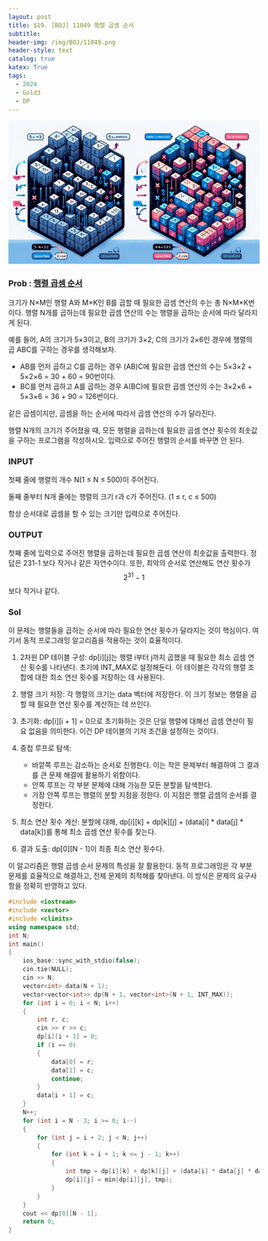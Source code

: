 ```yaml
---
layout: post
title: $19. [BOJ] 11049 행렬 곱셈 순서
subtitle: 
header-img: /img/BOJ/11049.png
header-style: text
catalog: true
katex: True
tags:
  - 2024
  - Gold3
  - DP
---
```


![Alt text](/img/BOJ/11049.png)


### Prob : [행렬 곱셈 순서](https://www.acmicpc.net/problem/11049)
크기가 N×M인 행렬 A와 M×K인 B를 곱할 때 필요한 곱셈 연산의 수는 총 N×M×K번이다. 행렬 N개를 곱하는데 필요한 곱셈 연산의 수는 행렬을 곱하는 순서에 따라 달라지게 된다.

예를 들어, A의 크기가 5×3이고, B의 크기가 3×2, C의 크기가 2×6인 경우에 행렬의 곱 ABC를 구하는 경우를 생각해보자.

* AB를 먼저 곱하고 C를 곱하는 경우 (AB)C에 필요한 곱셈 연산의 수는 5×3×2 + 5×2×6 = 30 + 60 = 90번이다.   
* BC를 먼저 곱하고 A를 곱하는 경우 A(BC)에 필요한 곱셈 연산의 수는 3×2×6 + 5×3×6 = 36 + 90 = 126번이다.

같은 곱셈이지만, 곱셈을 하는 순서에 따라서 곱셈 연산의 수가 달라진다.

행렬 N개의 크기가 주어졌을 때, 모든 행렬을 곱하는데 필요한 곱셈 연산 횟수의 최솟값을 구하는 프로그램을 작성하시오. 입력으로 주어진 행렬의 순서를 바꾸면 안 된다.



### INPUT
첫째 줄에 행렬의 개수 N(1 ≤ N ≤ 500)이 주어진다.

둘째 줄부터 N개 줄에는 행렬의 크기 r과 c가 주어진다. (1 ≤ r, c ≤ 500)

항상 순서대로 곱셈을 할 수 있는 크기만 입력으로 주어진다.


### OUTPUT
첫째 줄에 입력으로 주어진 행렬을 곱하는데 필요한 곱셈 연산의 최솟값을 출력한다. 정답은 231-1 보다 작거나 같은 자연수이다. 또한, 최악의 순서로 연산해도 연산 횟수가 $$2^{31}-1$$보다 작거나 같다.


### Sol

이 문제는 행렬들을 곱하는 순서에 따라 필요한 연산 횟수가 달라지는 것이 핵심이다. 여기서 동적 프로그래밍 알고리즘을 적용하는 것이 효율적이다.

1. 2차원 DP 테이블 구성: dp[i][j]는 행렬 i부터 j까지 곱했을 때 필요한 최소 곱셈 연산 횟수를 나타낸다. 초기에 INT_MAX로 설정해둔다. 이 테이블은 각각의 행렬 조합에 대한 최소 연산 횟수를 저장하는 데 사용된다.

2. 행렬 크기 저장: 각 행렬의 크기는 data 벡터에 저장한다. 이 크기 정보는 행렬을 곱할 때 필요한 연산 횟수를 계산하는 데 쓰인다.

3. 초기화: dp[i][i + 1] = 0으로 초기화하는 것은 단일 행렬에 대해선 곱셈 연산이 필요 없음을 의미한다. 이건 DP 테이블의 기저 조건을 설정하는 것이다.

4. 중첩 루프로 탐색:
	* 바깥쪽 루프는 감소하는 순서로 진행한다. 이는 작은 문제부터 해결하여 그 결과를 큰 문제 해결에 활용하기 위함이다.
	* 안쪽 루프는 각 부분 문제에 대해 가능한 모든 분할을 탐색한다.
	* 가장 안쪽 루프는 행렬의 분할 지점을 정한다. 이 지점은 행렬 곱셈의 순서를 결정한다.
  
5. 최소 연산 횟수 계산: 분할에 대해, dp[i][k] + dp[k][j] + (data[i] * data[j] * data[k])를 통해 최소 곱셈 연산 횟수를 찾는다.
   
6. 결과 도출: dp[0][N - 1]이 최종 최소 연산 횟수다.

이 알고리즘은 행렬 곱셈 순서 문제의 특성을 잘 활용한다. 동적 프로그래밍은 각 부분 문제를 효율적으로 해결하고, 전체 문제의 최적해를 찾아낸다. 이 방식은 문제의 요구사항을 정확히 반영하고 있다.



```c++
#include <iostream>
#include <vector>
#include <climits>
using namespace std;
int N;
int main()
{
	ios_base::sync_with_stdio(false);
	cin.tie(NULL);
	cin >> N;
	vector<int> data(N + 1);
	vector<vector<int>> dp(N + 1, vector<int>(N + 1, INT_MAX));
	for (int i = 0; i < N; i++)
	{
		int r, c;
		cin >> r >> c;
		dp[i][i + 1] = 0;
		if (i == 0)
		{
			data[0] = r;
			data[1] = c;
			continue;
		}
		data[i + 1] = c;
	}
	N++;
	for (int i = N - 3; i >= 0; i--)
	{
		for (int j = i + 2; j < N; j++)
		{
			for (int k = i + 1; k <= j - 1; k++)
			{
				int tmp = dp[i][k] + dp[k][j] + (data[i] * data[j] * data[k]);
				dp[i][j] = min(dp[i][j], tmp);
			}
		}
	}
	cout << dp[0][N - 1];
	return 0;
}
```